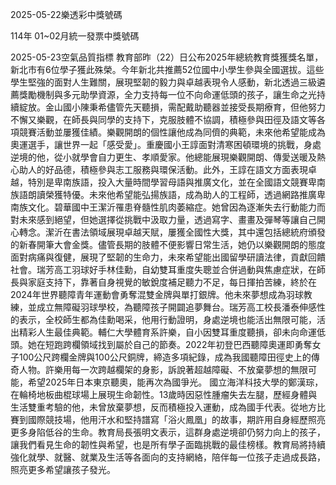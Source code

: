 
2025-05-22樂透彩中獎號碼

                                
114年 01~02月統一發票中獎號碼
                             
2025-05-23空氣品質指標
                              教育部昨（22）日公布2025年總統教育獎獲獎名單，新北市有6位學子獲此殊榮。今年新北共推薦52位國中小學生參與全國選拔。這些學生堅強的面對人生難關，展現堅韌的毅力與卓越表現令人感動，新北透過三級遴薦獎勵機制與多元助學資源，全力支持每一位不向命運低頭的孩子，讓生命之光持續綻放。金山國小陳秉希儘管先天聽損，需配戴助聽器並接受長期療育，但他努力不懈又樂觀，在師長與同學的支持下，克服肢體不協調，積極參與田徑及語文等各項競賽活動並屢獲佳績。樂觀開朗的個性讓他成為同儕的典範，未來他希望能成為奧運選手，讓世界一起「感受愛」。重慶國小王諄面對清寒困頓環境的挑戰，身處逆境的他，從小就學會自力更生、孝順愛家。他總能展現樂觀開朗、傳愛送暖及熱心助人的好品德，積極參與志工服務與環保活動。此外，王諄在語文方面表現卓越，特別是卑南族語，投入大量時間學習母語與推廣文化，並在全國語文競賽卑南族語朗讀榮獲特優。未來他希望能弘揚族語，成為助人的工程師，透過網路推廣卑南族文化。碧華國中王潔沂罹患脊髓性肌肉萎縮症。她曾因為逐漸失去行動能力而對未來感到絕望，但她選擇從挑戰中汲取力量，透過寫字、畫畫及彈琴等讓自己開心轉念。潔沂在書法領域展現卓越天賦，屢獲全國性大獎，其中還包括總統府頒發的新春開筆大會金獎。儘管長期的肢體不便影響日常生活，她仍以樂觀開朗的態度面對病痛與復健，展現了堅韌的生命力，未來希望能出國留學研讀法律，貢獻回饋社會。瑞芳高工羽球好手林佳勳，自幼雙耳重度失聰並合併過動與焦慮症狀，在師長與家庭支持下，靠著自身視覺的敏銳度補足聽力不足，每日揮拍苦練，終於在2024年世界聽障青年運動會勇奪混雙金牌與單打銀牌。他未來夢想成為羽球教練，並成立無障礙羽球學校，為聽障孩子開闢追夢舞台。瑞芳高工校長潘泰伸感性的表示，全校師生都為佳勳喝采，他用行動證明，身處逆境也能活出無限可能，活出精彩人生最佳典範。輔仁大學體育系許樂，自小因雙耳重度聽損，卻未向命運低頭。她在短跑跨欄領域找到屬於自己的節奏。2022年初登巴西聽障奧運即勇奪女子100公尺跨欄金牌與100公尺銅牌，締造多項紀錄，成為我國聽障田徑史上的傳奇人物。許樂用每一次跨越欄架的身影，訴說著超越障礙、不放棄夢想的無限可能，希望2025年日本東京聽奧，能再次為國爭光。 國立海洋科技大學的鄭漢琮，在輪椅地板曲棍球場上展現生命韌性。13歲時因惡性腫瘤失去左腿，歷經身體與生活雙重考驗的他，未曾放棄夢想，反而積極投入運動，成為國手代表。從地方比賽到國際競技場，他用汗水和堅持譜寫「浴火鳳凰」的故事，期許用自身經歷照亮更多身陷低谷的生命。教育局長張明文表示，這群身處逆境卻仍努力向上的孩子，讓我們看見生命的韌性與希望，也是所有學子面臨挑戰的最佳榜樣。教育局將持續強化就學、就醫、就業及生活等各面向的支持網絡，陪伴每一位孩子走過成長路，照亮更多希望讓孩子發光。